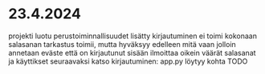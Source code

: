 # 23.4.2024
projekti luotu
perustoiminnallisuudet lisätty
kirjautuminen ei toimi kokonaan
salasanan tarkastus toimii, mutta hyväksyy edelleen mitä vaan jolloin annetaan eväste että on kirjautunut sisään
ilmoittaa oikein väärät salasanat ja käyttikset
seuraavaksi katso kirjautuminen: app.py löytyy kohta TODO